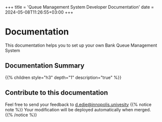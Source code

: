 +++
title = 'Queue Management System Developer Documentation'
date = 2024-05-08T11:26:55+03:00
+++
# Documentation
This documentation helps you to set up your own Bank Queue Management System
## Documentation Summary
{{% children style="h3" depth="1" description="true" %}}
## Contribute to this documentation
Feel free to send your feedback to d.edje@innopolis.univesity
{{% notice note %}}
Your modification will be deployed automatically when merged.
{{% /notice %}}